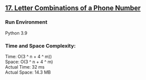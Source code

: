 ## [17. Letter Combinations of a Phone Number](https://leetcode.com/problems/letter-combinations-of-a-phone-number/)

### Run Environment
Python 3.9

### Time and Space Complexity:
Time: O(3 ^ n + 4 ^ m))  
Space: O(3 ^ n + 4 ^ m)  
Actual Time: 32 ms  
Actual Space: 14.3 MB
